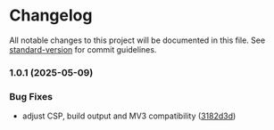 # Changelog

All notable changes to this project will be documented in this file. See [standard-version](https://github.com/conventional-changelog/standard-version) for commit guidelines.

### 1.0.1 (2025-05-09)


### Bug Fixes

* adjust CSP, build output and MV3 compatibility ([3182d3d](https://github.com/hugosantos-io/leben-in-deutschland-extension/commit/3182d3d2ce488f2a96750279ea41b001e5e7827e))
